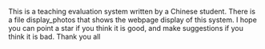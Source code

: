 This is a teaching evaluation system written by a Chinese student. There is a file display_photos that shows the webpage display of this system. I hope you can point a star if you think it is good, and make suggestions if you think it is bad. Thank you all
